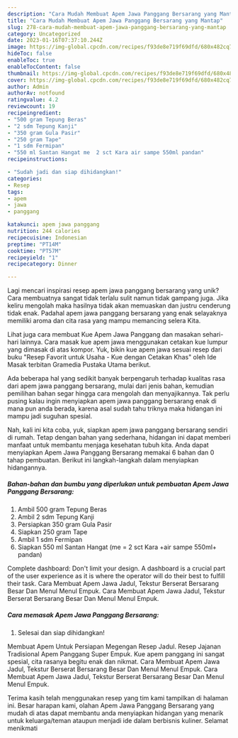 ```yaml
---
description: "Cara Mudah Membuat Apem Jawa Panggang Bersarang yang Mantap"
title: "Cara Mudah Membuat Apem Jawa Panggang Bersarang yang Mantap"
slug: 278-cara-mudah-membuat-apem-jawa-panggang-bersarang-yang-mantap
category: Uncategorized
date: 2023-01-16T07:37:10.244Z
image: https://img-global.cpcdn.com/recipes/f93de8e719f69dfd/680x482cq70/apem-jawa-panggang-bersarang-foto-resep-utama.jpg
hideToc: false
enableToc: true
enableTocContent: false
thumbnail: https://img-global.cpcdn.com/recipes/f93de8e719f69dfd/680x482cq70/apem-jawa-panggang-bersarang-foto-resep-utama.jpg
cover: https://img-global.cpcdn.com/recipes/f93de8e719f69dfd/680x482cq70/apem-jawa-panggang-bersarang-foto-resep-utama.jpg
author: Admin
authorAv: notfound
ratingvalue: 4.2
reviewcount: 19
recipeingredient:
- "500 gram Tepung Beras"
- "2 sdm Tepung Kanji"
- "350 gram Gula Pasir"
- "250 gram Tape"
- "1 sdm Fermipan"
- "550 ml Santan Hangat me  2 sct Kara air sampe 550ml pandan"
recipeinstructions:

- "Sudah jadi dan siap dihidangkan!"
categories:
- Resep
tags:
- apem
- jawa
- panggang

katakunci: apem jawa panggang 
nutrition: 244 calories
recipecuisine: Indonesian
preptime: "PT14M"
cooktime: "PT57M"
recipeyield: "1"
recipecategory: Dinner

---
```





Lagi mencari inspirasi resep apem jawa panggang bersarang yang unik? Cara membuatnya sangat tidak terlalu sulit namun tidak gampang juga. Jika keliru mengolah maka hasilnya tidak akan memuaskan dan justru cenderung tidak enak. Padahal apem jawa panggang bersarang yang enak selayaknya memiliki aroma dan cita rasa yang mampu memancing selera Kita.





Lihat juga cara membuat Kue Apem Jawa Panggang dan masakan sehari-hari lainnya. Cara masak kue apem jawa menggunakan cetakan kue lumpur yang dimasak di atas kompor. Yuk, bikin kue apem jawa sesuai resep dari buku &#34;Resep Favorit untuk Usaha - Kue dengan Cetakan Khas&#34; oleh Ide Masak terbitan Gramedia Pustaka Utama berikut.

Ada beberapa hal yang sedikit banyak berpengaruh terhadap kualitas rasa dari apem jawa panggang bersarang, mulai dari jenis bahan, kemudian pemilihan bahan segar hingga cara mengolah dan menyajikannya. Tak perlu pusing kalau ingin menyiapkan apem jawa panggang bersarang enak di mana pun anda berada, karena asal sudah tahu triknya maka hidangan ini mampu jadi suguhan spesial.






Nah, kali ini kita coba, yuk, siapkan apem jawa panggang bersarang sendiri di rumah. Tetap dengan bahan yang sederhana, hidangan ini dapat memberi manfaat untuk membantu menjaga kesehatan tubuh kita. Anda dapat menyiapkan Apem Jawa Panggang Bersarang memakai 6 bahan dan 0 tahap pembuatan. Berikut ini langkah-langkah dalam menyiapkan hidangannya.

<!--inarticleads1-->

##### Bahan-bahan dan bumbu yang diperlukan untuk pembuatan Apem Jawa Panggang Bersarang:

1. Ambil 500 gram Tepung Beras
1. Ambil 2 sdm Tepung Kanji
1. Persiapkan 350 gram Gula Pasir
1. Siapkan 250 gram Tape
1. Ambil 1 sdm Fermipan
1. Siapkan 550 ml Santan Hangat (me = 2 sct Kara +air sampe 550ml+ pandan)


Complete dashboard: Don&#39;t limit your design. A dashboard is a crucial part of the user experience as it is where the operator will do their best to fulfill their task. Cara Membuat Apem Jawa Jadul, Tekstur Berserat Bersarang Besar Dan Menul Menul Empuk. Cara Membuat Apem Jawa Jadul, Tekstur Berserat Bersarang Besar Dan Menul Menul Empuk. 

<!--inarticleads2-->

##### Cara memasak Apem Jawa Panggang Bersarang:


1. Selesai dan siap dihidangkan!

Membuat Apem Untuk Persiapan Megengan Resep Jadul. Resep Jajanan Tradisional Apem Panggang Super Empuk. Kue apem panggang ini sangat spesial, cita rasanya begitu enak dan nikmat. Cara Membuat Apem Jawa Jadul, Tekstur Berserat Bersarang Besar Dan Menul Menul Empuk. Cara Membuat Apem Jawa Jadul, Tekstur Berserat Bersarang Besar Dan Menul Menul Empuk. 

Terima kasih telah menggunakan resep yang tim kami tampilkan di halaman ini. Besar harapan kami, olahan Apem Jawa Panggang Bersarang yang mudah di atas dapat membantu anda menyiapkan hidangan yang menarik untuk keluarga/teman ataupun menjadi ide dalam berbisnis kuliner. Selamat menikmati
